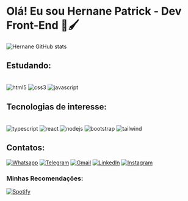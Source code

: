 # Olá! Eu sou Hernane Patrick - Dev Front-End 🎨🖌️


![Hernane GitHub stats](https://github-readme-stats.vercel.app/api?username=hernanepatrick&show_icons=true&theme=dracula)


## Estudando:
<div style="display:inline_block"></br>
<img align="center" alt="html5" src="https://img.shields.io/badge/HTML5-E34F26?style=for-the-badge&logo=html5&logoColor=white"/>
<img align="center" alt="css3" src="https://img.shields.io/badge/CSS3-1572B6?style=for-the-badge&logo=css3&logoColor=white/">
<img align="center" alt="javascript" src="https://img.shields.io/badge/JavaScript-323330?style=for-the-badge&logo=javascript&logoColor=F7DF1E">
</div>

## Tecnologias de interesse:
<div style="display:inline_block"></br>
<img align="center" alt="typescript" src="https://img.shields.io/badge/TypeScript-007ACC?style=for-the-badge&logo=typescript&logoColor=white">
<img align="center" alt="react" src="https://img.shields.io/badge/React-20232A?style=for-the-badge&logo=react&logoColor=61DAFB">
<img align="center" alt="nodejs" src="https://img.shields.io/badge/Node.js-43853D?style=for-the-badge&logo=node.js&logoColor=white">
<img align="center" alt="bootstrap" src="https://img.shields.io/badge/Bootstrap-563D7C?style=for-the-badge&logo=bootstrap&logoColor=white">
<img align="center" alt="tailwind" src="https://img.shields.io/badge/Tailwind_CSS-38B2AC?style=for-the-badge&logo=tailwind-css&logoColor=white">
</div>

## Contatos:
 [![Whatsapp](https://img.shields.io/badge/WhatsApp-25D366?style=for-the-badge&logo=whatsapp&logoColor=white)](https://api.whatsapp.com/send?phone=551195868451&text=Olá.%20Estive%20no%20seu%20perfil%20do%20Github,%20tudo%20bem?%20) [![Telegram](https://img.shields.io/badge/Telegram-2CA5E0?style=for-the-badge&logo=telegram&logoColor=white)](https://tttttt.me/hernanepatrick) [![Gmail](https://img.shields.io/badge/Gmail-D14836?style=for-the-badge&logo=gmail&logoColor=white)](mailto:hp.classroomdevice@gmail.com?subject=Message-Github&body=Ol%C3%A1%2C%20venho%20atrav%C3%A9s%20do%20seu%20perfil%20do%20github.%0AGostaria%20de%20marca%20hor%C3%A1rio%20para%20conversa%20contigo%2C%20tudo%20bem%3F!) [![LinkedIn](https://img.shields.io/badge/LinkedIn-0077B5?style=for-the-badge&logo=linkedin&logoColor=white)](https://www.linkedin.com/in/hernane-patrick-amaral-b046a0259/) [![Instagram](https://img.shields.io/badge/Instagram-E4405F?style=for-the-badge&logo=instagram&logoColor=white)](https://instagram.com/hernane_.p?igshid=MXhsYjgzaW9ic201dg==)

 ### Minhas Recomendações:
 [![Spotify](https://img.shields.io/badge/Spotify-1ED760?&style=for-the-badge&logo=spotify&logoColor=white)](https://open.spotify.com/playlist/37i9dQZF1DX5trt9i14X7j?si=e4965521eb1f49a5)


